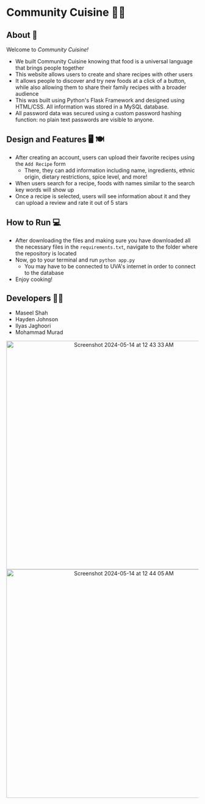 # Community Cuisine 👨‍🍳 

## About 🥘
Welcome to *Community Cuisine!*
* We built Community Cuisine knowing that food is a universal language that brings people together
* This website allows users to create and share recipes with other users
* It allows people to discover and try new foods at a click of a button, while also allowing them to share their family recipes with a broader audience
* This was built using Python's Flask Framework and designed using HTML/CSS. All information was stored in a MySQL database.
* All password data was secured using a custom password hashing function: no plain text passwords are visible to anyone.

## Design and Features 🖥️ 🍽 
* After creating an account, users can upload their favorite recipes using the ```Add Recipe``` form
  - There, they can add information including name, ingredients, ethnic origin, dietary restrictions, spice level, and more!
* When users search for a recipe, foods with names similar to the search key words will show up
* Once a recipe is selected, users will see information about it and they can upload a review and rate it out of 5 stars

## How to Run 💻

* After downloading the files and making sure you have downloaded all the necessary files in the ```requirements.txt```, navigate to the folder where the repository is located
* Now, go to your terminal and run ```python app.py```
  - You may have to be connected to UVA's internet in order to connect to the database
* Enjoy cooking!

## Developers 👨‍💻
* Maseel Shah
* Hayden Johnson
* Ilyas Jaghoori
* Mohammad Murad

<div align=center>
  <img width="600" alt="Screenshot 2024-05-14 at 12 43 33 AM" src="https://github.com/maseelshah22/community_cuisine/assets/98069253/e3b478ee-1df2-4325-b62a-51215c3f6b59">
  <img  width="600" alt="Screenshot 2024-05-14 at 12 44 05 AM" src="https://github.com/maseelshah22/community_cuisine/assets/98069253/f95a4a24-176c-47b8-a6f6-c40823f95f71">
</div>
